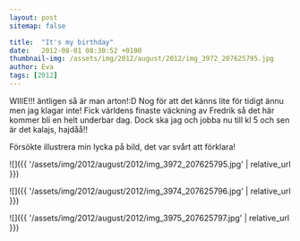 ```yaml
---
layout: post
sitemap: false

title:  "It's my birthday"
date:   2012-08-01 08:30:52 +0100
thumbnail-img: /assets/img/2012/august/2012/img_3972_207625795.jpg
author: Eva
tags: [2012]
---
```


WIIIE!!! äntligen så är man arton!:D Nog för att det känns lite för tidigt ännu men jag klagar inte! Fick världens finaste väckning av Fredrik så det här kommer bli en helt underbar dag. Dock ska jag och jobba nu till kl 5 och sen är det kalajs, hajdåå!!

Försökte illustrera min lycka på bild, det var svårt att förklara!

![]({{ '/assets/img/2012/august/2012/img_3972_207625795.jpg'  | relative_url }})

![]({{ '/assets/img/2012/august/2012/img_3974_207625796.jpg'  | relative_url }})

![]({{ '/assets/img/2012/august/2012/img_3975_207625797.jpg'  | relative_url }})

